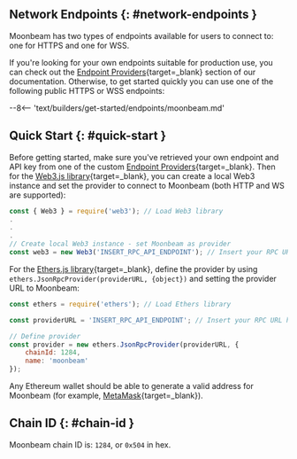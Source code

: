 ## Network Endpoints {: #network-endpoints }

Moonbeam has two types of endpoints available for users to connect to: one for HTTPS and one for WSS.

If you're looking for your own endpoints suitable for production use, you can check out the [Endpoint Providers](/builders/get-started/endpoints/#endpoint-providers){target=\_blank} section of our documentation. Otherwise, to get started quickly you can use one of the following public HTTPS or WSS endpoints:

--8<-- 'text/builders/get-started/endpoints/moonbeam.md'

## Quick Start {: #quick-start }

Before getting started, make sure you've retrieved your own endpoint and API key from one of the custom [Endpoint Providers](/builders/get-started/endpoints/){target=\_blank}. Then for the [Web3.js library](/builders/build/eth-api/libraries/web3js/){target=\_blank}, you can create a local Web3 instance and set the provider to connect to Moonbeam (both HTTP and WS are supported):

```js
const { Web3 } = require('web3'); // Load Web3 library
.
.
.
// Create local Web3 instance - set Moonbeam as provider
const web3 = new Web3('INSERT_RPC_API_ENDPOINT'); // Insert your RPC URL here
```

For the [Ethers.js library](/builders/build/eth-api/libraries/ethersjs/){target=\_blank}, define the provider by using `ethers.JsonRpcProvider(providerURL, {object})` and setting the provider URL to Moonbeam:

```js
const ethers = require('ethers'); // Load Ethers library

const providerURL = 'INSERT_RPC_API_ENDPOINT'; // Insert your RPC URL here

// Define provider
const provider = new ethers.JsonRpcProvider(providerURL, {
    chainId: 1284,
    name: 'moonbeam'
});
```

Any Ethereum wallet should be able to generate a valid address for Moonbeam (for example, [MetaMask](https://metamask.io/){target=\_blank}).

## Chain ID {: #chain-id }

Moonbeam chain ID is: `1284`, or `0x504` in hex.
